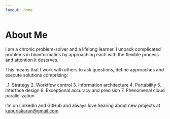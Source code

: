 ```yaml
---
layout: home
---
```


# About Me

I am a chronic problem-solver and a lifelong learner. I unpack complicated problems in bioinformatics by approaching each with the flexible process and attention it deserves.

This means that I work with others to ask questions, define approaches and execute solutions comprising:

  ..1.  Strategy
  2.  Workflow control
  3.  Information architecture
  4.  Portability 
  5.  Interface design
  6.  Exceptional accuracy and precision
  7.  Phenomenal cloud parallelization

I’m on LinkedIn and GitHub and always love hearing about new projects at kapuriakaran@gmail.com
